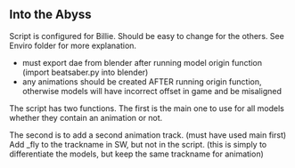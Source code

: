 ## Into the Abyss
Script is configured for Billie. Should be easy to change for the others. See Enviro folder for more explanation.

- must export dae from blender after running model origin function (import beatsaber.py into blender)
- any animations should be created AFTER running origin function, otherwise models will have incorrect offset in game and be misaligned

The script has two functions. The first is the main one to use for all models whether they contain an animation or not.

The second is to add a second animation track. (must have used main first) Add _fly to the trackname in SW, but not in the  script. (this is simply to differentiate the models, but keep the same trackname for animation)
